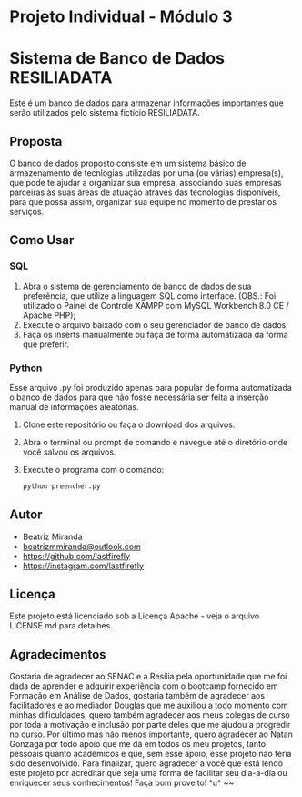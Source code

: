 # Projeto Individual - Módulo 3
# Sistema de Banco de Dados RESILIADATA

Este é um banco de dados para armazenar informações importantes que serão utilizados pelo sistema fictício RESILIADATA.

## Proposta
O banco de dados proposto consiste em um sistema básico de armazenamento de tecnlogias utilizadas por uma (ou várias) empresa(s), que pode te ajudar a organizar sua empresa, associando suas empresas parceiras às suas áreas de atuação através das tecnologias disponíveis, para que possa assim, organizar sua equipe no momento de prestar os serviços.

## Como Usar
### SQL
1. Abra o sistema de gerenciamento de banco de dados de sua preferência, que utilize a linguagem SQL como interface. (OBS.: Foi utilizado o Painel de Controle XAMPP com MySQL Workbench 8.0 CE / Apache PHP);
2. Execute o arquivo baixado com o seu gerenciador de banco de dados;
3. Faça os inserts manualmente ou faça de forma automatizada da forma que preferir.

### Python
Esse arquivo .py foi produzido apenas para popular de forma automatizada o banco de dados para que não fosse necessária ser feita a inserção manual de informações aleatórias.
1. Clone este repositório ou faça o download dos arquivos.
2. Abra o terminal ou prompt de comando e navegue até o diretório onde você salvou os arquivos.
3. Execute o programa com o comando:

   ```bash
   python preencher.py

## Autor

- Beatriz Miranda
- beatrizmmiranda@outlook.com
- https://github.com/lastfirefly
- https://instagram.com/lastfirefly

## Licença
Este projeto está licenciado sob a Licença Apache - veja o arquivo LICENSE.md para detalhes.

## Agradecimentos
Gostaria de agradecer ao SENAC e a Resília pela oportunidade que me foi dada de aprender e adquirir experiência com o bootcamp fornecido em Formação em Análise de Dados, gostaria também de agradecer aos facilitadores e ao mediador Douglas que me auxiliou a todo momento com minhas dificuldades, quero também agradecer aos meus colegas de curso por toda a motivação e inclusão por parte deles que me ajudou a progredir no curso. Por último mas não menos importante, quero agradecer ao Natan Gonzaga por todo apoio que me dá em todos os meu projetos, tanto pessoais quanto acadêmicos e que, sem esse apoio, esse projeto não teria sido desenvolvido. Para finalizar, quero agradecer a você que está lendo este projeto por acreditar que seja uma forma de facilitar seu dia-a-dia ou enriquecer seus conhecimentos!
Faça bom proveito! ^u^ ~~
